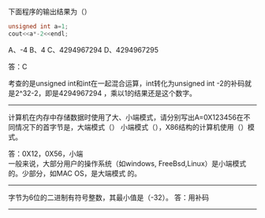 下面程序的输出结果为（）

```C
unsigned int a=1;  
cout<<a*-2<<endl;  
```

A、-4      B、4       C、4294967294         D、4294967295

答：C

考查的是unsigned int和int在一起混合运算，int转化为unsigned int
-2的补码就是2^32-2，即是4294967294 ，乘以1的结果还是这个数字。

------

计算机在内存中存储数据时使用了大、小端模式，请分别写出A=0X123456在不同情况下的首字节是，大端模式（）           小端模式（），X86结构的计算机使用（）模式。


答：0X12，0X56，小端  
一般来说，大部分用户的操作系统（如windows, FreeBsd,Linux）是小端模式的。少部分，如MAC OS，是大端模式 的。

----------

字节为6位的二进制有符号整数，其最小值是（-32）。
答：用补码

------
